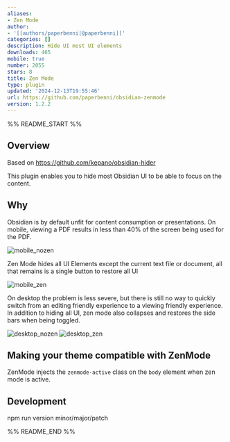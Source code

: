 ```yaml
---
aliases:
- Zen Mode
author:
- '[[authors/paperbenni|@paperbenni]]'
categories: []
description: Hide UI most UI elements
downloads: 465
mobile: true
number: 2055
stars: 8
title: Zen Mode
type: plugin
updated: '2024-12-13T19:55:46'
url: https://github.com/paperbenni/obsidian-zenmode
version: 1.2.2
---
```


%% README_START %%

## Overview

Based on https://github.com/kepano/obsidian-hider

This plugin enables you to hide most Obsidian UI to be able to focus on the content.

## Why

Obsidian is by default unfit for content consumption or presentations. 
On mobile, viewing a PDF results in less than 40% of the screen being used for the PDF. 

![mobile_nozen](https://raw.githubusercontent.com/paperbenni/obsidian-zenmode/HEAD/images/mobile_nozen.jpg)

Zen Mode hides all UI Elements except the current text file or document, all
that remains is a single button to restore all UI

![mobile_zen](https://raw.githubusercontent.com/paperbenni/obsidian-zenmode/HEAD/images/mobile_zen.jpg)

On desktop the problem is less severe, but there is still no way to quickly
switch from an editing friendly experience to a viewing friendly experience. 
In addition to hiding all UI, zen mode also collapses and restores the side bars
when being toggled. 

![desktop_nozen](https://raw.githubusercontent.com/paperbenni/obsidian-zenmode/HEAD/images/nozen_desktop.png)
![desktop_zen](https://raw.githubusercontent.com/paperbenni/obsidian-zenmode/HEAD/images/zen_desktop.png)


## Making your theme compatible with ZenMode

ZenMode injects the `zenmode-active` class on the `body` element when zen mode is active.

## Development

npm run version minor/major/patch

%% README_END %%